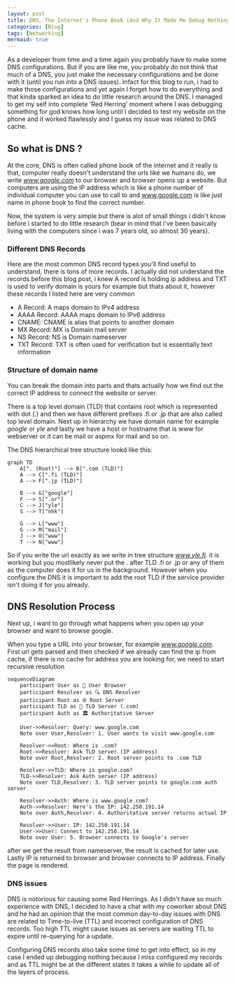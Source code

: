 ```yaml
---
layout: post
title: DNS, The Internet's Phone Book (And Why It Made Me Debug Nothing for Hours)
categories: [Blog]
tags: [Networking]
mermaid: true
---
```



As a developer from time and a time again you probably have to make some DNS configurations. But if you are like me, you probably do not think that much of a DNS, you just make the necessary configurations and be done with it (until you run into a DNS issues). Infact for this blog to run, i had to make those configurations and yet again I forget how to do everything and that kinda sparked an idea to do little research around the DNS. I managed to get my self into complete 'Red Herring' moment where I was debugging something for god knows how long until I decided to test my website on the phone and it worked flawlessly and I guess my issue was related to DNS cache.

## So what is DNS ?
At the core, DNS is often called phone book of the internet and it really is that, computer really doesn't understand the urls like we humans do, we write *www.google.com* to our browser and browser opens up a website. But computers are using the IP address which is like a phone number of individual computer you can use to call to and www.google.com is like just name in phone book to find the correct number. 

Now, the system is very simple but there is alot of small things i didn't know before i started to do little research (bear in mind that i've been basically living with the computers since i was 7 years old, so almost 30 years).

### Different DNS Records

Here are the most common DNS record types you'll find useful to understand, there is tons of more records. I actually did not understand the records before this blog post, i knew A record is holding ip address and TXT is used to verify domain is yours for example but thats about it, however these records I listed here are very common

- A Record: A maps domain to IPv4 address
- AAAA Record: AAAA maps domain to IPv6 address
- CNAME: CNAME is alias that points to another domain
- MX Record: MX is Domain mail server
- NS Record: NS is Domain nameserver
- TXT Record: TXT is often used for verification but is essentially text information

### Structure of domain name

You can break the domain into parts and thats actually how we find out the correct IP address to connect the website or server. 

There is a top level domain (TLD) that contains root which is represented with dot (.) and then we have different prefixes .fi or .jp that are also called top level domain. Next up in hierarchy we have domain name for example *google* or *yle* and lastly we have a host or hostname that is www for webserver or it can be mail or aspmx for mail and so on.

The DNS hierarchical tree structure lookd like this:

```mermaid
graph TD
    A[". (Root)"] --> B[".com (TLD)"]
    A --> C[".fi (TLD)"]
    A --> F[".jp (TLD)"]
    
    B --> G["google"]
    F --> S[".or"]
    C --> J["yle"]
    S --> T["nhk"]

    G --> L["www"]
    G --> M["mail"]
    J --> O["www"]
    T --> N["www"]
```

So if you write the url exactly as we write in tree structure *www.yle.fi.* it is working but you mostlikely never put the . after TLD .fi or .jp or any of them as the computer does it for us in the background. However when you configure the DNS it is important to add the root TLD if the service provider isn't doing it for you already.

## DNS Resolution Process

Next up, i want to go through what happens when you open up your browser and want to browse google.

When you type a URL into your browser, for example *www.google.com*. First url gets parsed and then checked if we already can find the ip from cache, if there is no cache for address you are looking for, we need to start recursive resolution

```mermaid
sequenceDiagram
    participant User as 👤 User Browser
    participant Resolver as 🔍 DNS Resolver
    participant Root as 🌐 Root Server
    participant TLD as 🏢 TLD Server (.com)
    participant Auth as 🏛️ Authoritative Server
    
    User->>Resolver: Query: www.google.com
    Note over User,Resolver: 1. User wants to visit www.google.com
    
    Resolver->>Root: Where is .com?
    Root->>Resolver: Ask TLD server (IP address)
    Note over Root,Resolver: 2. Root server points to .com TLD
    
    Resolver->>TLD: Where is google.com?
    TLD->>Resolver: Ask Auth server (IP address)
    Note over TLD,Resolver: 3. TLD server points to google.com auth server
    
    Resolver->>Auth: Where is www.google.com?
    Auth->>Resolver: Here's the IP: 142.250.191.14
    Note over Auth,Resolver: 4. Authoritative server returns actual IP
    
    Resolver->>User: IP: 142.250.191.14
    User->>User: Connect to 142.250.191.14
    Note over User: 5. Browser connects to Google's server
```
after we get the result from nameserver, the result is cached for later use. Lastly IP is returned to browser and browser connects to IP address. Finally the page is rendered.

### DNS issues

DNS is notorious for causing some Red Herrings. As I didn't have so much experience with DNS, I decided to have a chat with my coworker about DNS and he had an opinion that the most common day-to-day issues with DNS are related to Time-to-live (TTL) and incorrect configuration of DNS records. Too high TTL might cause issues as servers are waiting TTL to expire until re-querying for a update. 

Configuring DNS records also take some time to get into effect, so in my case I ended up debugging nothing because I miss configured my records and as TTL might be at the different states it takes a while to update all of the layers of process.
